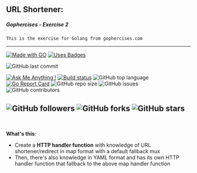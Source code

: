 ## URL Shortener:
##### Gophercises - Exercise 2

`This is the exercise for Golang from gophercises.com`

---
[![Made with GO](https://forthebadge.com/images/badges/made-with-go.svg)](https://golang.org/)
[![Uses Badges](https://forthebadge.com/images/badges/uses-badges.svg)](https://github.com/ttimt/urlshort-gophercises)

![GitHub last commit](https://img.shields.io/github/last-commit/ttimt/urlshort-gophercises?style=for-the-badge)

[![Ask Me Anything !](https://img.shields.io/badge/Ask%20me-anything-1abc9c.svg)](https://linkedin.com/in/timothy0707/)
[![Build status](https://ci.appveyor.com/api/projects/status/fefnhyv7pcwavkhh/branch/master?svg=true)](https://ci.appveyor.com/project/ttimt/urlshort-gophercises/branch/master)
![GitHub top language](https://img.shields.io/github/languages/top/ttimt/urlshort-gophercises)
[![Go Report Card](https://goreportcard.com/badge/github.com/ttimt/urlshort-gophercises)](https://goreportcard.com/report/github.com/ttimt/urlshort-gophercises)
![GitHub repo size](https://img.shields.io/github/repo-size/ttimt/urlshort-gophercises)
![GitHub issues](https://img.shields.io/github/issues/ttimt/urlshort-gophercises)
![GitHub contributors](https://img.shields.io/github/contributors/ttimt/urlshort-gophercises)

![GitHub followers](https://img.shields.io/github/followers/ttimt?label=Follow&style=social)
![GitHub forks](https://img.shields.io/github/forks/ttimt/QuizGame?style=social)
![GitHub stars](https://img.shields.io/github/stars/ttimt/QuizGame?style=social)
---
<br>

**What's this**:
- Create a **HTTP handler function** with knowledge of URL shortener/redirect in map format with a default fallback mux
- Then, there's also knowledge in YAML format and has its own HTTP handler function that fallback to the above map handler function
